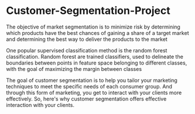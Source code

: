 # Customer-Segmentation-Project
The objective of market segmentation is to minimize risk by determining which products have the best chances of gaining a share of a target market and determining the best way to deliver the products to the market




One popular supervised classification method is the random forest classification. Random forest are trained classifiers, used to delineate the boundaries between points in feature space belonging to different classes, with the goal of maximizing the margin between classes




The goal of customer segmentation is to help you tailor your marketing techniques to meet the specific needs of each consumer group. And through this form of marketing, you get to interact with your clients more effectively. So, here's why customer segmentation offers effective interaction with your clients.
